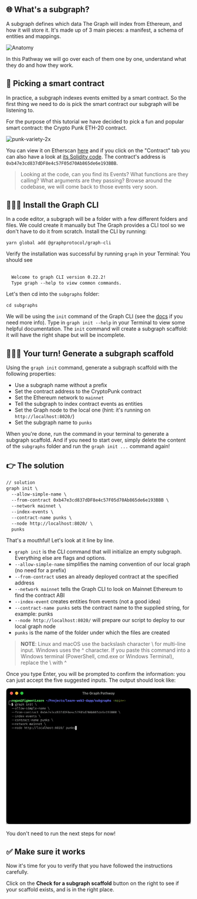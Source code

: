 ## 🌐 What's a subgraph?

A subgraph defines which data The Graph will index from Ethereum, and how it will store it. It's made up of 3 main pieces: a manifest, a schema of entities and mappings.

![Anatomy](https://user-images.githubusercontent.com/206753/136852548-30eea776-8332-4023-b4e9-628bed1421cc.png)

In this Pathway we will go over each of them one by one, understand what they do and how they work.

## 🤝 Picking a smart contract

In practice, a subgraph indexes events emitted by a smart contract. So the first thing we need to do is pick the smart contract our subgraph will be listening to.

For the purpose of this tutorial we have decided to pick a fun and popular smart contract: the Crypto Punk ETH-20 contract.

![punk-variety-2x](https://user-images.githubusercontent.com/206753/136851460-045f9d1b-aee2-4c67-a07b-139a4ed318ba.png)

You can view it on Etherscan [here](https://etherscan.io/address/0xb47e3cd837dDF8e4c57F05d70Ab865de6e193BBB) and if you click on the "Contract" tab you can also have a look at [its Solidity code](https://etherscan.io/address/0xb47e3cd837dDF8e4c57F05d70Ab865de6e193BBB). The contract's address is `0xb47e3cd837dDF8e4c57F05d70Ab865de6e193BBB`.

> Looking at the code, can you find its Events? What functions are they calling? What arguments are they passing? Browse around the codebase, we will come back to those events very soon.

## 🧑🏼‍💻 Install the Graph CLI

In a code editor, a subgraph will be a folder with a few different folders and files. We could create it manually but The Graph provides a CLI tool so we don't have to do it from scratch. Install the CLI by running:

```text
yarn global add @graphprotocol/graph-cli
```

Verify the installation was successful by running `graph` in your Terminal: You should see

```text

  Welcome to graph CLI version 0.22.2!
  Type graph --help to view common commands.
```

Let's then cd into the `subgraphs` folder:

```text
cd subgraphs
```

We will be using the `init` command of the Graph CLI (see the [docs](https://github.com/graphprotocol/graph-cli) if you need more info). Type in `graph init --help` in your Terminal to view some helpful documentation. The `init` command will create a subgraph scaffold: it will have the right shape but will be incomplete.

## 🧑🏼‍💻 Your turn! Generate a subgraph scaffold

Using the `graph init` command, generate a subgraph scaffold with the following properties:
- Use a subgraph name without a prefix
- Set the contract address to the CryptoPunk contract
- Set the Ethereum network to `mainnet`
- Tell the subgraph to index contract events as entities
- Set the Graph node to the local one (hint: it's running on `http://localhost:8020/`)
- Set the subgraph name to `punks`

When you're done, run the command in your terminal to generate a subgraph scaffold. And if you need to start over, simply delete the content of the `subgraphs` folder and run the `graph init ...` command again!

## 👉 The solution

```text
// solution
graph init \
  --allow-simple-name \
  --from-contract 0xb47e3cd837dDF8e4c57F05d70Ab865de6e193BBB \
  --network mainnet \
  --index-events \
  --contract-name punks \
  --node http://localhost:8020/ \
  punks
```

That's a mouthful! Let's look at it line by line.

- `graph init` is the CLI command that will initialize an empty subgraph. Everything else are flags and options.
- `--allow-simple-name` simplifies the naming convention of our local graph (no need for a prefix)
- `--from-contract` uses an already deployed contract at the specified address
- `--network mainnet` tells the Graph CLI to look on Mainnet Ethereum to find the contract ABI
- `--index-event` creates entities from events (not a good idea)
- `--contract-name punks` sets the contract name to the supplied string, for example: punks
- `--node http://localhost:8020/` will prepare our script to deploy to our local graph node
- `punks` is the name of the folder under which the files are created

> **NOTE**: Linux and macOS use the backslash character \ for multi-line input. Windows uses the ^ character. If you paste this command into a Windows terminal (PowerShell, cmd.exe or Windows Terminal), replace the \ with ^

Once you type Enter, you will be prompted to confirm the information: you can just accept the five suggested inputs. The output should look like:

![](../../../.gitbook/assets/pathways/the_graph/graph-scaffold.gif)

You don't need to run the next steps for now!

## ✅ Make sure it works

Now it's time for you to verify that you have followed the instructions carefully.

Click on the **Check for a subgraph scaffold** button on the right to see if your scaffold exists, and is in the right place.
